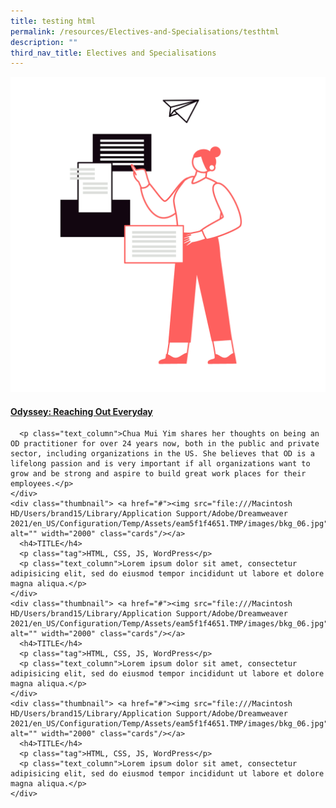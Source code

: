```yaml
---
title: testing html
permalink: /resources/Electives-and-Specialisations/testhtml
description: ""
third_nav_title: Electives and Specialisations
---
```

<div class="gallery">
    <div class="thumbnail"> <a href="https://go.gov.sg/reachingouteveryday"><img src="/images/Origins-2.png" alt="" width="2000" class="cards"/></a>
		<h4><a href="https://go.gov.sg/reachingouteveryday">Odyssey: Reaching Out Everyday</h4></a>
     
      <p class="text_column">Chua Mui Yim shares her thoughts on being an OD practitioner for over 24 years now, both in the public and private sector, including organizations in the US. She believes that OD is a lifelong passion and is very important if all organizations want to grow and be strong and aspire to build great work places for their employees.</p>
    </div>
    <div class="thumbnail"> <a href="#"><img src="file:///Macintosh HD/Users/brand15/Library/Application Support/Adobe/Dreamweaver 2021/en_US/Configuration/Temp/Assets/eam5f1f4651.TMP/images/bkg_06.jpg" alt="" width="2000" class="cards"/></a>
      <h4>TITLE</h4>
      <p class="tag">HTML, CSS, JS, WordPress</p>
      <p class="text_column">Lorem ipsum dolor sit amet, consectetur adipisicing elit, sed do eiusmod tempor incididunt ut labore et dolore magna aliqua.</p>
    </div>
    <div class="thumbnail"> <a href="#"><img src="file:///Macintosh HD/Users/brand15/Library/Application Support/Adobe/Dreamweaver 2021/en_US/Configuration/Temp/Assets/eam5f1f4651.TMP/images/bkg_06.jpg" alt="" width="2000" class="cards"/></a>
      <h4>TITLE</h4>
      <p class="tag">HTML, CSS, JS, WordPress</p>
      <p class="text_column">Lorem ipsum dolor sit amet, consectetur adipisicing elit, sed do eiusmod tempor incididunt ut labore et dolore magna aliqua.</p>
    </div>
    <div class="thumbnail"> <a href="#"><img src="file:///Macintosh HD/Users/brand15/Library/Application Support/Adobe/Dreamweaver 2021/en_US/Configuration/Temp/Assets/eam5f1f4651.TMP/images/bkg_06.jpg" alt="" width="2000" class="cards"/></a>
      <h4>TITLE</h4>
      <p class="tag">HTML, CSS, JS, WordPress</p>
      <p class="text_column">Lorem ipsum dolor sit amet, consectetur adipisicing elit, sed do eiusmod tempor incididunt ut labore et dolore magna aliqua.</p>
    </div>
  </div>
